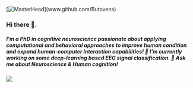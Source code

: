 [![MasterHead]([https://images.hdqwalls.com/download/landscape-sunset-minimal-4k-2y-2932x2932.jpg](https://c4.wallpaperflare.com/wallpaper/276/485/258/moon-forest-sky-trees-landscape-hd-wallpaper-preview.jpg))](www.github.com/Butovens)

### Hi there 👋. 
##### I'm a PhD in cognitive neuroscience passionate about applying computational and behavioral approaches to improve human condition and expand human-computer interaction capabilities! 🔭 I’m currently working on some deep-learning based EEG signal classification. 💬 Ask me about Neuroscience & Human cognition! 

![](https://komarev.com/ghpvc/?username=Butovens)


<!--
**Butovens/Butovens** is a ✨ _special_ ✨ repository because its `README.md` (this file) appears on your GitHub profile.

Here are some ideas to get you started:

- 🔭 I’m currently working on ...
- 🌱 I’m currently learning ...
- 👯 I’m looking to collaborate on ...
- 🤔 I’m looking for help with ...
- 💬 Ask me about Neuroscience & Human cognition 
- 📫 How to reach me: ...
- 😄 Pronouns: ...
- ⚡ Fun fact: ...
-->
